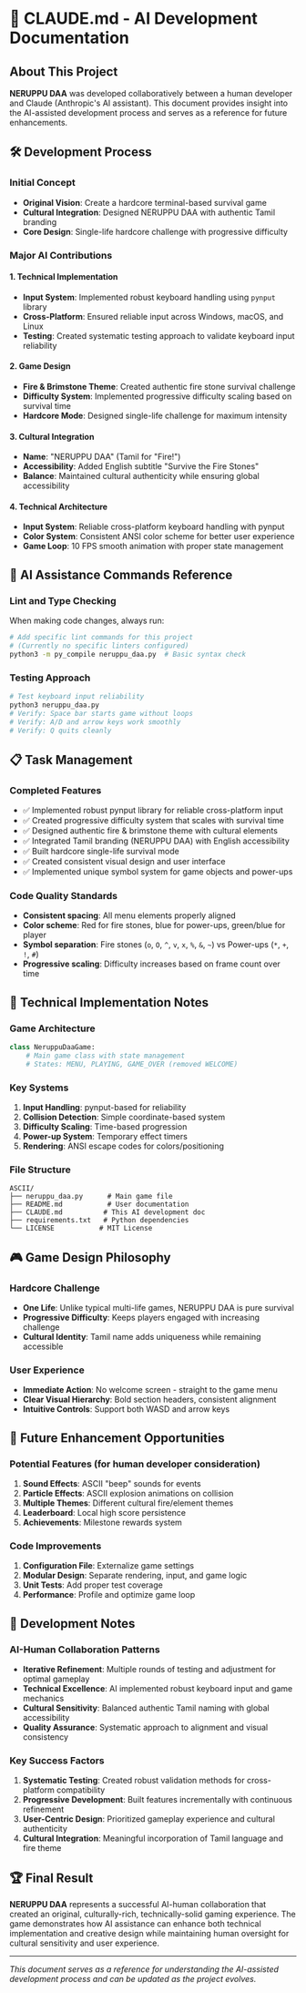 # 🤖 CLAUDE.md - AI Development Documentation

## About This Project

**NERUPPU DAA** was developed collaboratively between a human developer and Claude (Anthropic's AI assistant). This document provides insight into the AI-assisted development process and serves as a reference for future enhancements.

## 🛠️ Development Process

### Initial Concept
- **Original Vision**: Create a hardcore terminal-based survival game
- **Cultural Integration**: Designed NERUPPU DAA with authentic Tamil branding
- **Core Design**: Single-life hardcore challenge with progressive difficulty

### Major AI Contributions

#### 1. Technical Implementation
- **Input System**: Implemented robust keyboard handling using `pynput` library
- **Cross-Platform**: Ensured reliable input across Windows, macOS, and Linux
- **Testing**: Created systematic testing approach to validate keyboard input reliability

#### 2. Game Design
- **Fire & Brimstone Theme**: Created authentic fire stone survival challenge
- **Difficulty System**: Implemented progressive difficulty scaling based on survival time
- **Hardcore Mode**: Designed single-life challenge for maximum intensity

#### 3. Cultural Integration
- **Name**: "NERUPPU DAA" (Tamil for "Fire!")
- **Accessibility**: Added English subtitle "Survive the Fire Stones"
- **Balance**: Maintained cultural authenticity while ensuring global accessibility

#### 4. Technical Architecture
- **Input System**: Reliable cross-platform keyboard handling with pynput
- **Color System**: Consistent ANSI color scheme for better user experience
- **Game Loop**: 10 FPS smooth animation with proper state management

## 🎯 AI Assistance Commands Reference

### Lint and Type Checking
When making code changes, always run:
```bash
# Add specific lint commands for this project
# (Currently no specific linters configured)
python3 -m py_compile neruppu_daa.py  # Basic syntax check
```

### Testing Approach
```bash
# Test keyboard input reliability
python3 neruppu_daa.py
# Verify: Space bar starts game without loops
# Verify: A/D and arrow keys work smoothly
# Verify: Q quits cleanly
```

## 📋 Task Management

### Completed Features
- ✅ Implemented robust pynput library for reliable cross-platform input
- ✅ Created progressive difficulty system that scales with survival time
- ✅ Designed authentic fire & brimstone theme with cultural elements
- ✅ Integrated Tamil branding (NERUPPU DAA) with English accessibility
- ✅ Built hardcore single-life survival mode
- ✅ Created consistent visual design and user interface
- ✅ Implemented unique symbol system for game objects and power-ups

### Code Quality Standards
- **Consistent spacing**: All menu elements properly aligned
- **Color scheme**: Red for fire stones, blue for power-ups, green/blue for player
- **Symbol separation**: Fire stones (`o`, `O`, `^`, `v`, `x`, `%`, `&`, `~`) vs Power-ups (`*`, `+`, `!`, `#`)
- **Progressive scaling**: Difficulty increases based on frame count over time

## 🔧 Technical Implementation Notes

### Game Architecture
```python
class NeruppuDaaGame:
    # Main game class with state management
    # States: MENU, PLAYING, GAME_OVER (removed WELCOME)
```

### Key Systems
1. **Input Handling**: pynput-based for reliability
2. **Collision Detection**: Simple coordinate-based system
3. **Difficulty Scaling**: Time-based progression
4. **Power-up System**: Temporary effect timers
5. **Rendering**: ANSI escape codes for colors/positioning

### File Structure
```
ASCII/
├── neruppu_daa.py      # Main game file
├── README.md           # User documentation  
├── CLAUDE.md          # This AI development doc
├── requirements.txt   # Python dependencies
└── LICENSE           # MIT License
```

## 🎮 Game Design Philosophy

### Hardcore Challenge
- **One Life**: Unlike typical multi-life games, NERUPPU DAA is pure survival
- **Progressive Difficulty**: Keeps players engaged with increasing challenge
- **Cultural Identity**: Tamil name adds uniqueness while remaining accessible

### User Experience
- **Immediate Action**: No welcome screen - straight to the game menu
- **Clear Visual Hierarchy**: Bold section headers, consistent alignment
- **Intuitive Controls**: Support both WASD and arrow keys

## 🚀 Future Enhancement Opportunities

### Potential Features (for human developer consideration)
1. **Sound Effects**: ASCII "beep" sounds for events
2. **Particle Effects**: ASCII explosion animations on collision
3. **Multiple Themes**: Different cultural fire/element themes
4. **Leaderboard**: Local high score persistence
5. **Achievements**: Milestone rewards system

### Code Improvements
1. **Configuration File**: Externalize game settings
2. **Modular Design**: Separate rendering, input, and game logic
3. **Unit Tests**: Add proper test coverage
4. **Performance**: Profile and optimize game loop

## 📝 Development Notes

### AI-Human Collaboration Patterns
- **Iterative Refinement**: Multiple rounds of testing and adjustment for optimal gameplay
- **Technical Excellence**: AI implemented robust keyboard input and game mechanics
- **Cultural Sensitivity**: Balanced authentic Tamil naming with global accessibility
- **Quality Assurance**: Systematic approach to alignment and visual consistency

### Key Success Factors
1. **Systematic Testing**: Created robust validation methods for cross-platform compatibility
2. **Progressive Development**: Built features incrementally with continuous refinement
3. **User-Centric Design**: Prioritized gameplay experience and cultural authenticity
4. **Cultural Integration**: Meaningful incorporation of Tamil language and fire theme

## 🏆 Final Result

**NERUPPU DAA** represents a successful AI-human collaboration that created an original, culturally-rich, technically-solid gaming experience. The game demonstrates how AI assistance can enhance both technical implementation and creative design while maintaining human oversight for cultural sensitivity and user experience.

---

*This document serves as a reference for understanding the AI-assisted development process and can be updated as the project evolves.*